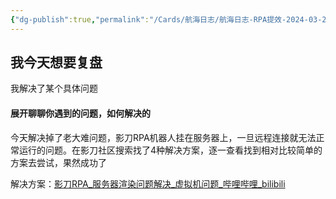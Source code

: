 ```yaml
---
{"dg-publish":true,"permalink":"/Cards/航海日志/航海日志-RPA提效-2024-03-28/","tags":["生财有术","航海日志","RPA提效"],"noteIcon":3,"created":"2024-04-10","updated":"2024-04-10"}
---
```


## 我今天想要复盘 
我解决了某个具体问题

#### 展开聊聊你遇到的问题，如何解决的
今天解决掉了老大难问题，影刀RPA机器人挂在服务器上，一旦远程连接就无法正常运行的问题。在影刀社区搜索找了4种解决方案，逐一查看找到相对比较简单的方案去尝试，果然成功了 

解决方案：[影刀RPA\_服务器渲染问题解决\_虚拟机问题\_哔哩哔哩\_bilibili](https://www.bilibili.com/video/BV1Mz4y1q7t3/)